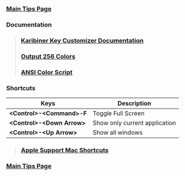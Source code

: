### [Main Tips Page](https://github.com/sethfuller/tips/blob/main/tech_tips/README.md)

### Documentation

> ### [Karibiner Key Customizer Documentation](https://karabiner-elements.pqrs.org/docs/)
> ### [Output 256 Colors](https://ccp.sys.comcast.net/secure/RapidBoard.jspa?rapidView=6625)
> ### [ANSI Color Script](https://code.google.com/archive/p/ansi-color/)

### Shortcuts

| Keys                         | Description                   |
|------------------------------|-------------------------------|
| **\<Control>-\<Command>-F**  | Toggle Full Screen            |
| **\<Control>-\<Down Arrow>** | Show only current application |
| **\<Control>-\<Up Arrow>**   | Show all windows              |


> ### [Apple Support Mac Shortcuts](https://support.apple.com/en-us/HT201236)

### [Main Tips Page](https://github.com/sethfuller/tips/blob/main/tech_tips/README.md)

